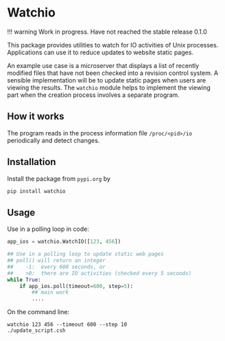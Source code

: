# Watchio

!!! warning
    Work in progress. Have not reached the stable release 0.1.0


This package provides utilities to watch for IO activities of Unix processes. Applications
can use it to reduce updates to website static pages.

An example use case is a microserver that displays a list of recently modified files that
have not been checked into a revision control system. A sensible implementation will be to
update static pages when users are viewing the results. The `watchio` module helps to
implement the viewing part when the creation process involves a separate program.


## How it works

The program reads in the process information file `/proc/<pid>/io` periodically and detect
changes.


## Installation


Install the package from `pypi.org` by
``` python
pip install watchio
```


## Usage

Use in a polling loop in code:

```python
app_ios = watchio.WatchIO([123, 456])

## Use in a polling loop to update static web pages
## poll() will return an integer
##    -1:  every 600 seconds, or
##    >0:  there are IO activities (checked every 5 seconds)
while True:
    if app_ios.poll(timeout=600, step=5):
        ## main work
        ....
```


On the command line:

``` shell
watchio 123 456 --timeout 600 --step 10
./update_script.csh
```

